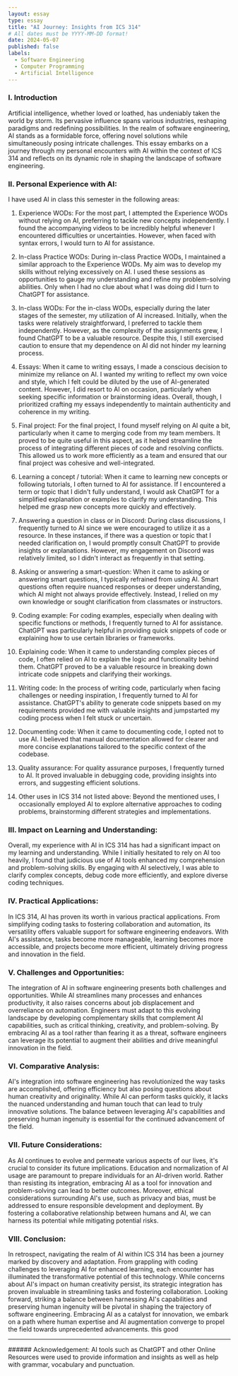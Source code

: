 ```yaml
---
layout: essay
type: essay
title: "AI Journey: Insights from ICS 314"
# All dates must be YYYY-MM-DD format!
date: 2024-05-07
published: false
labels:
  - Software Engineering
  - Computer Programming
  - Artificial Intelligence
---
```


### I. Introduction
Artificial intelligence, whether loved or loathed, has undeniably taken the world by storm. Its pervasive influence spans various industries, reshaping paradigms and redefining possibilities. In the realm of software engineering, AI stands as a formidable force, offering novel solutions while simultaneously posing intricate challenges. This essay embarks on a journey through my personal encounters with AI within the context of ICS 314 and reflects on its dynamic role in shaping the landscape of software engineering.

### II. Personal Experience with AI:
I have used AI in class this semester in the following areas:

  1. Experience WODs: For the most part, I attempted the Experience WODs without relying on AI, preferring to tackle new concepts independently. I found the accompanying videos to be incredibly helpful whenever I encountered difficulties or uncertainties. However, when faced with syntax errors, I would turn to AI for assistance.

  2. In-class Practice WODs: During in-class Practice WODs, I maintained a similar approach to the Experience WODs. My aim was to develop my skills without relying excessively on AI. I used these sessions as opportunities to gauge my understanding and refine my problem-solving abilities. Only when I had no clue about what I was doing did I turn to ChatGPT for assistance.

  3. In-class WODs: For the in-class WODs, especially during the later stages of the semester, my utilization of AI increased. Initially, when the tasks were relatively straightforward, I preferred to tackle them independently. However, as the complexity of the assignments grew, I found ChatGPT to be a valuable resource. Despite this, I still exercised caution to ensure that my dependence on AI did not hinder my learning process.

  4. Essays: When it came to writing essays, I made a conscious decision to minimize my reliance on AI. I wanted my writing to reflect my own voice and style, which I felt could be diluted by the use of AI-generated content. However, I did resort to AI on occasion, particularly when seeking specific information or brainstorming ideas. Overall, though, I prioritized crafting my essays independently to maintain authenticity and coherence in my writing. 

  5. Final project: For the final project, I found myself relying on AI quite a bit, particularly when it came to merging code from my team members. It proved to be quite useful in this aspect, as it helped streamline the process of integrating different pieces of code and resolving conflicts. This allowed us to work more efficiently as a team and ensured that our final project was cohesive and well-integrated. 

  6. Learning a concept / tutorial: When it came to learning new concepts or following tutorials, I often turned to AI for assistance. If I encountered a term or topic that I didn't fully understand, I would ask ChatGPT for a simplified explanation or examples to clarify my understanding. This helped me grasp new concepts more quickly and effectively. 

  7. Answering a question in class or in Discord: During class discussions, I frequently turned to AI since we were encouraged to utilize it as a resource. In these instances, if there was a question or topic that I needed clarification on, I would promptly consult ChatGPT to provide insights or explanations. However, my engagement on Discord was relatively limited, so I didn't interact as frequently in that setting.

  8. Asking or answering a smart-question: When it came to asking or answering smart questions, I typically refrained from using AI. Smart questions often require nuanced responses or deeper understanding, which AI might not always provide effectively. Instead, I relied on my own knowledge or sought clarification from classmates or instructors.

  9. Coding example: For coding examples, especially when dealing with specific functions or methods, I frequently turned to AI for assistance. ChatGPT was particularly helpful in providing quick snippets of code or explaining how to use certain libraries or frameworks.

  10. Explaining code: When it came to understanding complex pieces of code, I often relied on AI to explain the logic and functionality behind them. ChatGPT proved to be a valuable resource in breaking down intricate code snippets and clarifying their workings.

  11. Writing code: In the process of writing code, particularly when facing challenges or needing inspiration, I frequently turned to AI for assistance. ChatGPT's ability to generate code snippets based on my requirements provided me with valuable insights and jumpstarted my coding process when I felt stuck or uncertain. 

  12. Documenting code: When it came to documenting code, I opted not to use AI. I believed that manual documentation allowed for clearer and more concise explanations tailored to the specific context of the codebase.

  13. Quality assurance: For quality assurance purposes, I frequently turned to AI. It proved invaluable in debugging code, providing insights into errors, and suggesting efficient solutions.

  14. Other uses in ICS 314 not listed above: Beyond the mentioned uses, I occasionally employed AI to explore alternative approaches to coding problems, brainstorming different strategies and implementations.


### III. Impact on Learning and Understanding:
Overall, my experience with AI in ICS 314 has had a significant impact on my learning and understanding. While I initially hesitated to rely on AI too heavily, I found that judicious use of AI tools enhanced my comprehension and problem-solving skills. By engaging with AI selectively, I was able to clarify complex concepts, debug code more efficiently, and explore diverse coding techniques.

### IV. Practical Applications:
In ICS 314, AI has proven its worth in various practical applications. From simplifying coding tasks to fostering collaboration and automation, its versatility offers valuable support for software engineering endeavors. With AI's assistance, tasks become more manageable, learning becomes more accessible, and projects become more efficient, ultimately driving progress and innovation in the field.

### V. Challenges and Opportunities:
The integration of AI in software engineering presents both challenges and opportunities. While AI streamlines many processes and enhances productivity, it also raises concerns about job displacement and overreliance on automation. Engineers must adapt to this evolving landscape by developing complementary skills that complement AI capabilities, such as critical thinking, creativity, and problem-solving. By embracing AI as a tool rather than fearing it as a threat, software engineers can leverage its potential to augment their abilities and drive meaningful innovation in the field.

### VI. Comparative Analysis:
AI's integration into software engineering has revolutionized the way tasks are accomplished, offering efficiency but also posing questions about human creativity and originality. While AI can perform tasks quickly, it lacks the nuanced understanding and human touch that can lead to truly innovative solutions. The balance between leveraging AI's capabilities and preserving human ingenuity is essential for the continued advancement of the field.

### VII. Future Considerations:
As AI continues to evolve and permeate various aspects of our lives, it's crucial to consider its future implications. Education and normalization of AI usage are paramount to prepare individuals for an AI-driven world. Rather than resisting its integration, embracing AI as a tool for innovation and problem-solving can lead to better outcomes. Moreover, ethical considerations surrounding AI's use, such as privacy and bias, must be addressed to ensure responsible development and deployment. By fostering a collaborative relationship between humans and AI, we can harness its potential while mitigating potential risks.

### VIII. Conclusion:
In retrospect, navigating the realm of AI within ICS 314 has been a journey marked by discovery and adaptation. From grappling with coding challenges to leveraging AI for enhanced learning, each encounter has illuminated the transformative potential of this technology. While concerns about AI's impact on human creativity persist, its strategic integration has proven invaluable in streamlining tasks and fostering collaboration. Looking forward, striking a balance between harnessing AI's capabilities and preserving human ingenuity will be pivotal in shaping the trajectory of software engineering. Embracing AI as a catalyst for innovation, we embark on a path where human expertise and AI augmentation converge to propel the field towards unprecedented advancements.
this good

<hr>
###### Acknowledgement: AI tools such as ChatGPT and other Online Resources were used to provide information and insights as well as help with grammar, vocabulary and punctuation.
